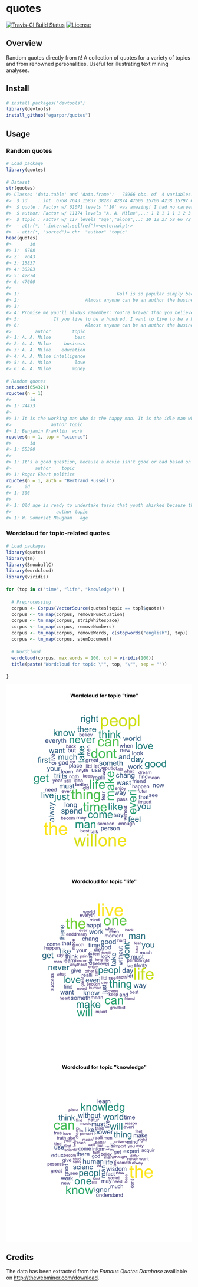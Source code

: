 <!-- README.md is generated from README.Rmd. Please edit that file -->
quotes
======

[![Travis-CI Build Status](https://travis-ci.org/egarpor/quotes.svg)](https://travis-ci.org/egarpor/quotes) [![License](https://img.shields.io/badge/license-GPL%20v3-blue.svg)](https://www.gnu.org/licenses/gpl-3.0)

Overview
--------

Random quotes directly from `R`! A collection of quotes for a variety of topics and from renowned personalities. Useful for illustrating text mining analyses.

Install
-------

``` r
# install.packages("devtools")
library(devtools)
install_github("egarpor/quotes")
```

Usage
-----

### Random quotes

``` r
# Load package
library(quotes)

# Dataset
str(quotes)
#> Classes 'data.table' and 'data.frame':   75966 obs. of  4 variables:
#>  $ id    : int  6768 7643 15837 38283 42874 47600 15700 4238 15797 62802 ...
#>  $ quote : Factor w/ 61071 levels "'10' was amazing! I had no career before '10' and then all of a sudden I was able to do pretty much whatever I was able to do i"| __truncated__,..: 11553 2587 53255 41310 27544 2587 38997 44055 705 705 ...
#>  $ author: Factor w/ 11174 levels "A. A. Milne",..: 1 1 1 1 1 1 2 3 3 3 ...
#>  $ topic : Factor w/ 117 levels "age","alone",..: 10 12 27 59 66 72 25 7 27 98 ...
#>  - attr(*, ".internal.selfref")=<externalptr> 
#>  - attr(*, "sorted")= chr  "author" "topic"
head(quotes)
#>       id
#> 1:  6768
#> 2:  7643
#> 3: 15837
#> 4: 38283
#> 5: 42874
#> 6: 47600
#>                                                                                                                         quote
#> 1:                                     Golf is so popular simply because it is the best game in the world at which to be bad.
#> 2:                         Almost anyone can be an author the business is to collect money and fame from this state of being.
#> 3:                                                                              To the uneducated, an A is just three sticks.
#> 4: Promise me you'll always remember: You're braver than you believe, and stronger than you seem, and smarter than you think.
#> 5:             If you live to be a hundred, I want to live to be a hundred minus one day so I never have to live without you.
#> 6:                         Almost anyone can be an author the business is to collect money and fame from this state of being.
#>         author        topic
#> 1: A. A. Milne         best
#> 2: A. A. Milne     business
#> 3: A. A. Milne    education
#> 4: A. A. Milne intelligence
#> 5: A. A. Milne         love
#> 6: A. A. Milne        money

# Random quotes
set.seed(654321)
rquotes(n = 1)
#>       id
#> 1: 74433
#>                                                                                       quote
#> 1: It is the working man who is the happy man. It is the idle man who is the miserable man.
#>               author topic
#> 1: Benjamin Franklin  work
rquotes(n = 1, top = "science")
#>       id
#> 1: 55390
#>                                                                                                                                                                               quote
#> 1: It's a good question, because a movie isn't good or bad based on its politics. It's usually good or bad for other reasons, though you might agree or disagree with its politics.
#>         author    topic
#> 1: Roger Ebert politics
rquotes(n = 1, auth = "Bertrand Russell")
#>     id
#> 1: 306
#>                                                                                       quote
#> 1: Old age is ready to undertake tasks that youth shirked because they would take too long.
#>                 author topic
#> 1: W. Somerset Maugham   age
```

### Wordcloud for topic-related quotes

``` r
# Load packages
library(quotes)
library(tm)
library(SnowballC)
library(wordcloud)
library(viridis)

for (top in c("time", "life", "knowledge")) {

  # Preprocessing
  corpus <- Corpus(VectorSource(quotes[topic == top]$quote))
  corpus <- tm_map(corpus, removePunctuation)
  corpus <- tm_map(corpus, stripWhitespace)
  corpus <- tm_map(corpus, removeNumbers)
  corpus <- tm_map(corpus, removeWords, c(stopwords("english"), top))
  corpus <- tm_map(corpus, stemDocument)
  
  # Wordcloud
  wordcloud(corpus, max.words = 100, col = viridis(100))
  title(paste("Wordcloud for topic \"", top, "\"", sep = ""))

}
```

<img src="README/README-wordcloud-1.png" style="display: block; margin: auto;" /><img src="README/README-wordcloud-2.png" style="display: block; margin: auto;" /><img src="README/README-wordcloud-3.png" style="display: block; margin: auto;" />

Credits
-------

The data has been extracted from the *Famous Quotes Database* availiable on <http://thewebminer.com/download>.
